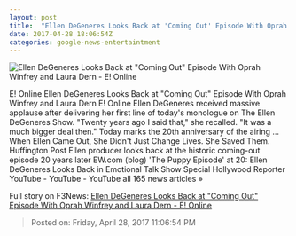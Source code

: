 ```yaml
---
layout: post
title:  "Ellen DeGeneres Looks Back at 'Coming Out' Episode With Oprah Winfrey and Laura Dern - E! Online"
date: 2017-04-28 18:06:54Z
categories: google-news-entertaintment
---
```


![Ellen DeGeneres Looks Back at "Coming Out" Episode With Oprah Winfrey and Laura Dern - E! Online](http://akns-images.eonline.com/eol_images/Entire_Site/2017328/rs_600x600-170428091819-600-ellen-degeneres-puppy-episode.jpg?downsize=450:*&crop=450:350;left,top)

E! Online Ellen DeGeneres Looks Back at "Coming Out" Episode With Oprah Winfrey and Laura Dern E! Online Ellen DeGeneres received massive applause after delivering her first line of today's monologue on The Ellen DeGeneres Show. "Twenty years ago I said that," she recalled. "It was a much bigger deal then." Today marks the 20th anniversary of the airing ... When Ellen Came Out, She Didn't Just Change Lives. She Saved Them. Huffington Post Ellen producer looks back at the historic coming-out episode 20 years later EW.com (blog) 'The Puppy Episode' at 20: Ellen DeGeneres Looks Back in Emotional Talk Show Special Hollywood Reporter YouTube - YouTube - YouTube all 165 news articles »


Full story on F3News: [Ellen DeGeneres Looks Back at "Coming Out" Episode With Oprah Winfrey and Laura Dern - E! Online](http://www.f3nws.com/n/GfuKpF)

> Posted on: Friday, April 28, 2017 11:06:54 PM
